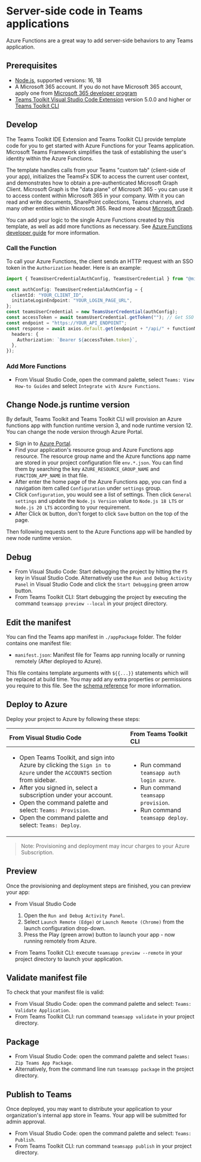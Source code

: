 # Server-side code in Teams applications

Azure Functions are a great way to add server-side behaviors to any Teams application.

## Prerequisites

- [Node.js](https://nodejs.org/), supported versions: 16, 18
- A Microsoft 365 account. If you do not have Microsoft 365 account, apply one from [Microsoft 365 developer program](https://developer.microsoft.com/en-us/microsoft-365/dev-program)
- [Teams Toolkit Visual Studio Code Extension](https://aka.ms/teams-toolkit) version 5.0.0 and higher or [Teams Toolkit CLI](https://aka.ms/teamsfx-toolkit-cli)

## Develop

The Teams Toolkit IDE Extension and Teams Toolkit CLI provide template code for you to get started with Azure Functions for your Teams application. Microsoft Teams Framework simplifies the task of establishing the user's identity within the Azure Functions.

The template handles calls from your Teams "custom tab" (client-side of your app), initializes the TeamsFx SDK to access the current user context, and demonstrates how to obtain a pre-authenticated Microsoft Graph Client. Microsoft Graph is the "data plane" of Microsoft 365 - you can use it to access content within Microsoft 365 in your company. With it you can read and write documents, SharePoint collections, Teams channels, and many other entities within Microsoft 365. Read more about [Microsoft Graph](https://docs.microsoft.com/en-us/graph/overview).

You can add your logic to the single Azure Functions created by this template, as well as add more functions as necessary. See [Azure Functions developer guide](https://docs.microsoft.com/en-us/azure/azure-functions/functions-reference) for more information.

### Call the Function

To call your Azure Functions, the client sends an HTTP request with an SSO token in the `Authorization` header. Here is an example:

```ts
import { TeamsUserCredentialAuthConfig, TeamsUserCredential } from "@microsoft/teamsfx";

const authConfig: TeamsUserCredentialAuthConfig = {
  clientId: "YOUR_CLIENT_ID",
  initiateLoginEndpoint: "YOUR_LOGIN_PAGE_URL",
};
const teamsUserCredential = new TeamsUserCredential(authConfig);
const accessToken = await teamsUserCredential.getToken(""); // Get SSO token
const endpoint = "https://YOUR_API_ENDPOINT";
const response = await axios.default.get(endpoint + "/api/" + functionName, {
  headers: {
    Authorization: `Bearer ${accessToken.token}`,
  },
});
```

### Add More Functions

- From Visual Studio Code, open the command palette, select `Teams: View How-to Guides` and select `Integrate with Azure Functions`.

## Change Node.js runtime version

By default, Teams Toolkit and Teams Toolkit CLI will provision an Azure functions app with function runtime version 3, and node runtime version 12. You can change the node version through Azure Portal.

- Sign in to [Azure Portal](https://azure.microsoft.com/).
- Find your application's resource group and Azure Functions app resource. The resource group name and the Azure functions app name are stored in your project configuration file `env.*.json`. You can find them by searching the key `AZURE_RESOURCE_GROUP_NAME` and `FUNCTION_APP_NAME` in that file.
- After enter the home page of the Azure Functions app, you can find a navigation item called `Configuration` under `settings` group.
- Click `Configuration`, you would see a list of settings. Then click `General settings` and update the `Node.js Version` value to `Node.js 18 LTS` or `Node.js 20 LTS` according to your requirement.
- After Click `OK` button, don't forget to click `Save` button on the top of the page.

Then following requests sent to the Azure Functions app will be handled by new node runtime version.

## Debug

- From Visual Studio Code: Start debugging the project by hitting the `F5` key in Visual Studio Code. Alternatively use the `Run and Debug Activity Panel` in Visual Studio Code and click the `Start Debugging` green arrow button.
- From Teams Toolkit CLI: Start debugging the project by executing the command `teamsapp preview --local` in your project directory.

## Edit the manifest

You can find the Teams app manifest in `./appPackage` folder. The folder contains one manifest file:

- `manifest.json`: Manifest file for Teams app running locally or running remotely (After deployed to Azure).

This file contains template arguments with `${{...}}` statements which will be replaced at build time. You may add any extra properties or permissions you require to this file. See the [schema reference](https://docs.microsoft.com/en-us/microsoftteams/platform/resources/schema/manifest-schema) for more information.

## Deploy to Azure

Deploy your project to Azure by following these steps:

| From Visual Studio Code                                                                                                                                                                                                                                                                                                                        | From Teams Toolkit CLI                                                                                                                                |
| :--------------------------------------------------------------------------------------------------------------------------------------------------------------------------------------------------------------------------------------------------------------------------------------------------------------------------------------------- | :---------------------------------------------------------------------------------------------------------------------------------------------- |
| <ul><li>Open Teams Toolkit, and sign into Azure by clicking the `Sign in to Azure` under the `ACCOUNTS` section from sidebar.</li> <li>After you signed in, select a subscription under your account.</li><li>Open the command palette and select: `Teams: Provision`.</li><li>Open the command palette and select: `Teams: Deploy`.</li></ul> | <ul> <li>Run command `teamsapp auth login azure`.</li><li> Run command `teamsapp provision`.</li> <li>Run command `teamsapp deploy`. </li></ul> |

> Note: Provisioning and deployment may incur charges to your Azure Subscription.

## Preview

Once the provisioning and deployment steps are finished, you can preview your app:

- From Visual Studio Code

  1. Open the `Run and Debug Activity Panel`.
  1. Select `Launch Remote (Edge)` or `Launch Remote (Chrome)` from the launch configuration drop-down.
  1. Press the Play (green arrow) button to launch your app - now running remotely from Azure.

- From Teams Toolkit CLI: execute `teamsapp preview --remote` in your project directory to launch your application.

## Validate manifest file

To check that your manifest file is valid:

- From Visual Studio Code: open the command palette and select: `Teams: Validate Application`.
- From Teams Toolkit CLI: run command `teamsapp validate` in your project directory.

## Package

- From Visual Studio Code: open the command palette and select `Teams: Zip Teams App Package`.
- Alternatively, from the command line run `teamsapp package` in the project directory.

## Publish to Teams

Once deployed, you may want to distribute your application to your organization's internal app store in Teams. Your app will be submitted for admin approval.

- From Visual Studio Code: open the command palette and select: `Teams: Publish`.
- From Teams Toolkit CLI: run command `teamsapp publish` in your project directory.
